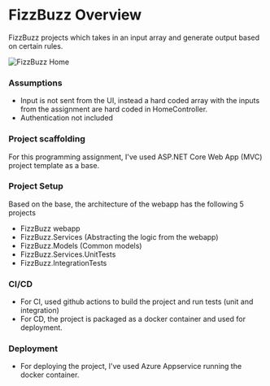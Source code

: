 # FizzBuzz Overview
FizzBuzz projects which takes in an input array and generate output based on certain rules.

![FizzBuzz Home](documentation/image/fizzbuzz_home.png)

### Assumptions
* Input is not sent from the UI, instead a hard coded array with the inputs from the assignment are hard coded in HomeController.
* Authentication not included

### Project scaffolding
For this programming assignment, I've used ASP.NET Core Web App (MVC) project template as a base.

### Project Setup
Based on the base, the architecture of the webapp has the following 5 projects
* FizzBuzz webapp
* FizzBuzz.Services (Abstracting the logic from the webapp)
* FizzBuzz.Models (Common models)
* FizzBuzz.Services.UnitTests
* FizzBuzz.IntegrationTests

### CI/CD
* For CI, used github actions to build the project and run tests (unit and integration)
* For CD, the project is packaged as a docker container and used for deployment.

### Deployment
* For deploying the project, I've used Azure Appservice running the docker container.